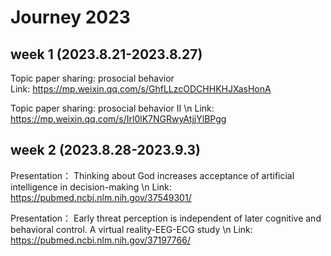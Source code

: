 # Journey 2023
## week 1 (2023.8.21-2023.8.27)
Topic paper sharing: prosocial behavior  
Link: https://mp.weixin.qq.com/s/GhfLLzcODCHHKHJXasHonA

Topic paper sharing: prosocial behavior Ⅱ \n
Link: https://mp.weixin.qq.com/s/Irl0lK7NGRwyAtjjYlBPgg

## week 2 (2023.8.28-2023.9.3)
Presentation： Thinking about God increases acceptance of artificial intelligence in decision-making \n
Link: https://pubmed.ncbi.nlm.nih.gov/37549301/

Presentation： Early threat perception is independent of later cognitive and behavioral control. A virtual reality-EEG-ECG study \n
Link: https://pubmed.ncbi.nlm.nih.gov/37197766/
